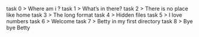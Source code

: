 task 0 > Where am i ?
task 1 > What’s in there?
task 2 > There is no place like home
task 3 > The long format
task 4 > Hidden files
task 5 > I love numbers
task 6 > Welcome
task 7 > Betty in my first directory
task 8 >  Bye bye Betty  
